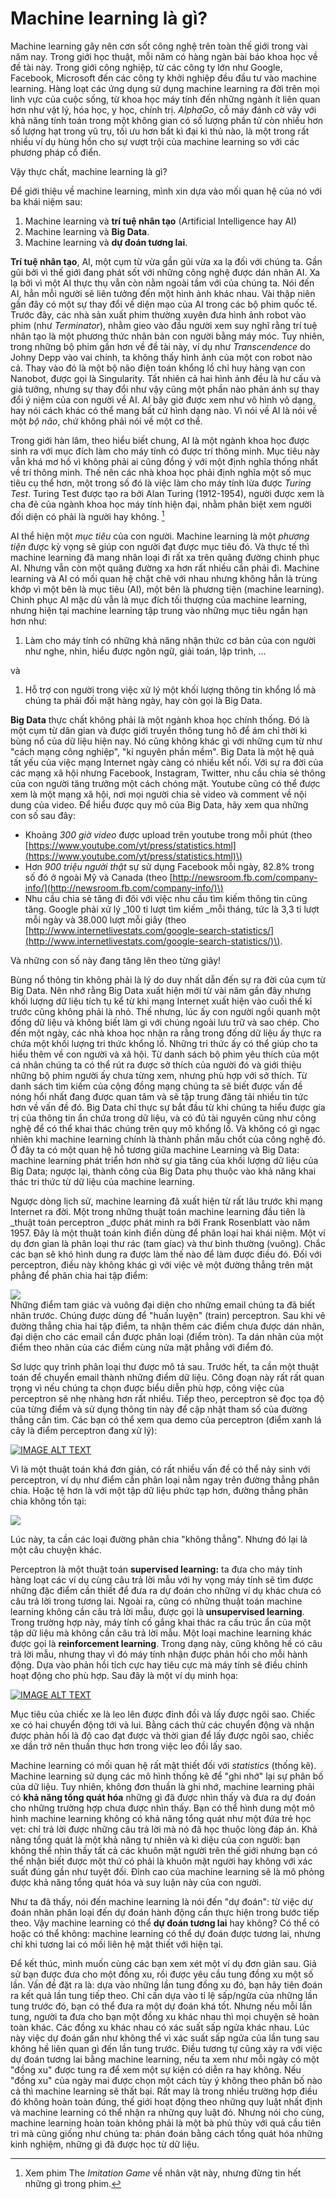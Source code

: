 # Machine learning là gì?

Machine learning gây nên cơn sốt công nghệ trên toàn thế giới trong vài năm nay. Trong giới học thuật, mỗi năm có hàng ngàn bài báo khoa học về đề tài này. Trong giới công nghiệp, từ các công ty lớn như Google, Facebook, Microsoft đến các công ty khởi nghiệp đều đầu tư vào machine learning. Hàng loạt các ứng dụng sử dụng machine learning ra đời trên mọi linh vực của cuộc sống, từ khoa học máy tính đến những ngành ít liên quan hơn như vật lý, hóa học, y học, chính trị. _AlphaGo_, cỗ máy đánh cờ vây với khả năng tính toán trong một không gian có số lượng phần tử còn nhiều hơn số lượng hạt trong vũ trụ, tối ưu hơn bất kì đại kì thủ nào, là một trong rất nhiều ví dụ hùng hồn cho sự vượt trội của machine learning so với các phương pháp cổ điển.

Vậy thực chất, machine learning là gì?

Để giới thiệu về machine learning, mình xin dựa vào mối quan hệ của nó với ba khái niệm sau:  
1. Machine learning và **trí tuệ nhân tạo** \(Artificial Intelligence hay AI\)  
2. Machine learning và **Big Data**.  
3. Machine learning và **dự đoán tương lai**.

**Trí tuệ nhân tạo**, AI, một cụm từ vừa gần gũi vừa xa lạ đối với chúng ta. Gần gũi bởi vì thế giới đang phát sốt với những công nghệ được dán nhãn AI. Xa lạ bởi vì một AI thực thụ vẫn còn nằm ngoài tầm với của chúng ta. Nói đến AI, hẳn mỗi người sẽ liên tưởng đến một hình ảnh khác nhau. Vài thập niên gần đây có một sự thay đổi về diện mạo của AI trong các bộ phim quốc tế. Trước đây, các nhà sản xuất phim thường xuyên đưa hình ảnh robot vào phim \(như _Terminator_\), nhằm gieo vào đầu người xem suy nghĩ rằng trí tuệ nhân tạo là một phương thức nhân bản con người bằng máy móc. Tuy nhiên, trong những bộ phim gần hơn về đề tài này, ví dụ như _Transcendence_ do Johny Depp vào vai chính, ta không thấy hình ảnh của một con robot nào cả. Thay vào đó là một bộ não điện toán khổng lồ chỉ huy hàng vạn con Nanobot, được gọi là Singularity. Tất nhiên cả hai hình ảnh đều là hư cấu và giả tưởng, nhưng sự thay đổi như vậy cũng một phần nào phản ánh sự thay đổi ý niệm của con người về AI. AI bây giờ được xem như vô hình vô dạng, hay nói cách khác có thể mang bất cứ hình dạng nào. Vì nói về AI là nói về một _bộ não_, chứ không phải nói về một cơ thể.

Trong giới hàn lâm, theo hiểu biết chung, AI là một ngành khoa học được sinh ra với mục đích làm cho máy tính có được trí thông minh. Mục tiêu này vẫn khá mơ hồ vì không phải ai cũng đồng ý với một định nghĩa thống nhất về trí thông minh. Thế nên các nhà khoa học phải định nghĩa một số mục tiêu cụ thể hơn, một trong số đó là việc làm cho máy tính lừa được _Turing Test_. Turing Test được tạo ra bởi Alan Turing \(1912-1954\), người được xem là cha đẻ của ngành khoa học máy tính hiện đại, nhằm phân biệt xem người đối diện có phải là người hay không. [^1]

AI thể hiện một _mục tiêu_ của con người. Machine learning là một _phương tiện_ được kỳ vọng sẽ giúp con người đạt được mục tiêu đó. Và thực tế thì machine learning đã mang nhân loại đi rất xa trên quãng đường chinh phục AI. Nhưng vẫn còn một quãng đường xa hơn rất nhiều cần phải đi. Machine learning và AI có mối quan hệ chặt chẽ với nhau nhưng không hẳn là trùng khớp vì một bên là mục tiêu \(AI\), một bên là phương tiện \(machine learning\). Chinh phục AI mặc dù vẫn là mục đích tối thượng của machine learning, nhưng hiện tại machine learning tập trung vào những mục tiêu ngắn hạn hơn như:

1. Làm cho máy tính có những khả năng nhận thức cơ bản của con người như nghe, nhìn, hiểu được ngôn ngữ, giải toán, lập trình, …

và

1. Hỗ trợ con người trong việc xử lý một khối lượng thông tin khổng lồ mà chúng ta phải đối mặt hàng ngày, hay còn gọi là Big Data.

**Big Data** thực chất không phải là một ngành khoa học chính thống. Đó là một cụm từ dân gian và được giới truyền thông tung hô để ám chỉ thời kì bùng nổ của dữ liệu hiện nay. Nó cũng không khác gì với những cụm từ như "cách mạng công nghiệp", "kỉ nguyên phần mềm". Big Data là một hệ quả tất yếu của việc mạng Internet ngày càng có nhiều kết nối. Với sự ra đời của các mạng xã hội nhưng Facebook, Instagram, Twitter, nhu cầu chia sẻ thông của con người tăng trưởng một cách chóng mặt. Youtube cũng có thể được xem là một mạng xã hội, nơi mọi người chia sẻ video và comment về nội dung của video. Để hiểu được quy mô của Big Data, hãy xem qua những con số sau đây:

* Khoảng _300 giờ video_ được upload trên youtube trong mỗi phút \(theo [https://www.youtube.com/yt/press/statistics.html](https://www.youtube.com/yt/press/statistics.html)\)
* Hơn _900 triệu người thật_ sự sử dụng Facebook mỗi ngày, 82.8% trong số đó ở ngoài Mỹ và Canada \(theo [http://newsroom.fb.com/company-info/](http://newsroom.fb.com/company-info/)\)
* Nhu cầu chia sẻ tăng đi đôi với việc nhu cầu tìm kiếm thông tin cũng tăng. Google phải xử lý \_100 tỉ lượt tìm kiếm \_mỗi tháng, tức là 3,3 tỉ lượt mỗi ngày và 38.000 lượt mỗi giây \(theo [http://www.internetlivestats.com/google-search-statistics/](http://www.internetlivestats.com/google-search-statistics/)\).

Và những con số này đang tăng lên theo từng giây!

Bùng nổ thông tin không phải là lý do duy nhất dẫn đến sự ra đời của cụm từ Big Data. Nên nhớ rằng Big Data xuất hiện mới từ vài năm gần đây nhưng khối lượng dữ liệu tích tụ kể từ khi mạng Internet xuất hiện vào cuối thế kỉ trước cũng không phải là nhỏ. Thế nhưng, lúc ấy con người ngồi quanh một đống dữ liệu và không biết làm gì với chúng ngoài lưu trữ và sao chép. Cho đến một ngày, các nhà khoa học nhận ra rằng trong đống dữ liệu ấy thực ra chứa một khối lượng tri thức khổng lồ. Những tri thức ấy có thể giúp cho ta hiểu thêm về con người và xã hội. Từ danh sách bộ phim yêu thích của một cá nhân chúng ta có thể rút ra được sở thích của người đó và giới thiệu những bộ phim người ấy chưa từng xem, nhưng phù hợp với sở thích. Từ danh sách tìm kiếm của cộng đồng mạng chúng ta sẽ biết được vấn đề nóng hổi nhất đang được quan tâm và sẽ tập trung đăng tải nhiều tin tức hơn về vấn đề đó. Big Data chỉ thực sự bắt đầu từ khi chúng ta hiểu được gía trị của thông tin ẩn chứa trong dữ liệu, và có đủ tài nguyên cũng như công nghệ để có thể khai thác chúng trên quy mô khổng lồ. Và không có gì ngạc nhiên khi machine learning chính là thành phần mấu chốt của công nghệ đó. Ở đây ta có một quan hệ hỗ tương giữa machine Learning và Big Data: machine learning phát triển hơn nhờ sự gia tăng của khối lượng dữ liệu của Big Data; ngược lại, thành công của Big Data phụ thuộc vào khả năng khai thác tri thức từ dữ liệu của machine learning.

Ngược dòng lịch sử, machine learning đã xuất hiện từ rất lâu trước khi mạng Internet ra đời. Một trong những thuật toán machine learning đầu tiên là _thuật toán perceptron _được phát minh ra bởi Frank Rosenblatt vào năm 1957. Đây là một thuật toán kinh điển dùng để phân loại hai khái niệm. Một ví dụ đơn gỉan là phân loại thư rác \(tam gíac\) và thư bình thường \(vuông\). Chắc các bạn sẽ khó hình dung ra được làm thế nào để làm được điều đó. Đối với perceptron, điều này không khác gì với việc vẽ một đường thẳng trên mặt phẳng để phân chia hai tập điểm:

![](http://khanhxnguyen.com/wp-content/uploads/2015/08/Classification1.png)  
Những điểm tam giác và vuông đại diện cho những email chúng ta đã biết nhãn trước. Chúng được dùng để "huấn luyện" \(train\) perceptron. Sau khi vẽ đường thẳng chia hai tập điểm, ta nhận thêm các điểm chưa được dán nhãn, đại diện cho các email cần được phân loại \(điểm tròn\). Ta dán nhãn của một điểm theo nhãn của các điểm cùng nửa mặt phẳng với điểm đó.

Sơ lược quy trình phân loại thư được mô tả sau. Trước hết, ta cần một thuật toán để chuyển email thành những điểm dữ liệu. Công đoạn này rất rất quan trọng vì nếu chúng ta chọn được biểu diễn phù hợp, công việc của perceptron sẽ nhẹ nhàng hơn rất nhiều. Tiếp theo, perceptron sẽ đọc tọa độ của từng điểm và sử dụng thông tin này để cập nhật tham số của đường thẳng cần tìm. Các bạn có thể xem qua demo của perceptron \(điểm xanh lá cây là điểm perceptron đang xử lý\):

[![IMAGE ALT TEXT](http://img.youtube.com/vi/vGwemZhPlsA/0.jpg)](https://www.youtube.com/watch?v=vGwemZhPlsA "Video Title")

Vì là một thuật toán khá đơn giản, có rất nhiều vấn đề có thể nảy sinh với perceptron, ví dụ như điểm cần phân loại nằm ngay trên đường thẳng phân chia. Hoặc tệ hơn là với một tập dữ liệu phức tạp hơn, đường thẳng phân chia không tồn tại:

![](http://khanhxnguyen.com/wp-content/uploads/2015/08/Clasification-hard.png)

Lúc này, ta cần các loại đường phân chia "không thẳng". Nhưng đó lại là một câu chuyện khác.

Perceptron là một thuật toán **supervised learning:** ta đưa cho máy tính hàng loạt các ví dụ cùng câu trả lời mẫu với hy vọng máy tính sẽ tìm được những đặc điểm cần thiết để đưa ra dự đoán cho những ví dụ khác chưa có câu trả lời trong tương lai. Ngoài ra, cũng có những thuật toán machine learning không cần câu trả lời mẫu, được gọi là **unsupervised learning**. Trong trường hợp này, máy tính cố gắng khai thác ra cấu trúc ẩn của một tập dữ liệu mà không cần câu trả lời mẫu. Một loại machine learning khác được gọi là **reinforcement learning**. Trong dạng này, cũng không hề có câu trả lời mẫu, nhưng thay vì đó máy tính nhận được phản hồi cho mỗi hành động. Dựa vào phản hồi tích cực hay tiêu cực mà máy tính sẽ điều chỉnh hoạt động cho phù hợp. Sau đây là một ví dụ minh họa:

[![IMAGE ALT TEXT](http://img.youtube.com/vi/m4J2WLOvrHg/0.jpg)](https://www.youtube.com/watch?v=m4J2WLOvrHg)

Mục tiêu của chiếc xe là leo lên được đỉnh đồi và lấy được ngôi sao. Chiếc xe có hai chuyển động tới và lui. Bằng cách thử các chuyển động và nhận được phản hồi là độ cao đạt được và thời gian để lấy được ngôi sao, chiếc xe dần trở nên thuần thục hơn trong việc leo đồi lấy sao.

Machine learning có mối quan hệ rất mật thiết đối với _statistics_ \(thống kê\). Machine learning sử dụng các mô hình thống kê để "ghi nhớ" lại sự phân bố của dữ liệu. Tuy nhiên, không đơn thuần là ghi nhớ, machine learning phải có **khả năng tổng quát hóa** những gì đã được nhìn thấy và đưa ra dự đoán cho những trường hợp chưa được nhìn thấy. Bạn có thể hình dung một mô hình machine learning không có khả năng tổng quát như một đứa trẻ học vẹt: chỉ trả lời được những câu trả lời mà nó đã học thuộc lòng đáp án. Khả năng tổng quát là một khả năng tự nhiên và kì diệu của con người: bạn không thể nhìn thấy tất cả các khuôn mặt người trên thế giới nhưng bạn có thể nhận biết được một thứ có phải là khuôn mặt người hay không với xác suất đúng gần như tuyệt đối. Đỉnh cao của machine learning sẽ là mô phỏng được khả năng tổng quát hóa và suy luận này của con người.

Như ta đã thấy, nói đến machine learning là nói đến "dự đoán": từ việc dự đoán nhãn phân loại đến dự đoán hành động cần thực hiện trong bước tiếp theo. Vậy machine learning có thể **dự đoán tương lai** hay không? Có thể có hoặc có thể không: machine learning có thể dự đoán được tương lai, nhưng chỉ khi tương lai có mối liên hệ mật thiết với hiện tại.

Để kết thúc, mình muốn cùng các bạn xem xét một ví dụ đơn giản sau. Giả sử bạn được đưa cho một đồng xu, rồi được yêu cầu tung đồng xu một số lần. Vấn đề đặt ra là: dựa vào những lần tung đồng xu đó, bạn hãy tiên đoán ra kết quả lần tung tiếp theo. Chỉ cần dựa vào tỉ lệ sấp/ngửa của những lần tung trước đó, bạn có thể đưa ra một dự đoán khá tốt. Nhưng nếu mỗi lần tung, người ta đưa cho bạn một đồng xu khác nhau thì mọi chuyện sẽ hoàn toàn khác. Các đồng xu khác nhau có xác suất sấp ngửa khác nhau. Lúc này việc dự đoán gần như không thể vì xác suất sấp ngửa của lần tung sau không hề liên quan gì đến lần tung trước. Điều tương tự cũng xảy ra với việc dự đoán tương lai bằng machine learning, nếu ta xem như mỗi ngày có một "đồng xu" được tung ra để xem một sự kiện có diễn ra hay không. Nếu "đồng xu" của ngày mai được chọn một cách tùy ý không theo phân bố nào cả thì machine learning sẽ thất bại. Rất may là trong nhiều trường hợp điều đó không hoàn toàn đúng, thế giới hoạt động theo những quy luật nhất định và machine learning có thể nhận ra những quy luật đó. Nhưng nói cho cùng, machine learning hoàn toàn không phải là một bà phủ thủy với quả cầu tiên tri mà cũng giống như chúng ta: phán đoán bằng cách tổng quát hóa những kinh nghiệm, những gì đã được học từ dữ liệu.

[^1]: Xem phim The _Imitation Game_ về nhân vật này, nhưng đừng tin hết những gì trong phim.

